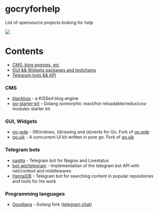 # gocryforhelp
List of opensource projects looking for help

![](https://raw.githubusercontent.com/ninedraft/gocryforhelp/master/GCFH.png)

# Contents
  - [CMS, blog engines, etc](#cms)
  - [GUI && Widgets packages and toolchains](#gui-widgets)
  - [Telegram bots && API](#telegram-bots)


### CMS

* [blackbox](https://github.com/ninedraft/blackbox) - a KISSed blog engine
* [go-starter-kit](https://github.com/olebedev/go-starter-kit) - Golang isomorphic react/hot reloadable/redux/css-modules starter kit


### GUI, Widgets

* [go-wde](https://github.com/kirillDanshin/go-wde) - (W)indows, (d)rawing and (e)vents for Go. Fork of [go.wde](https://github.com/skelterjohn/go.wde)
* [go.uik](https://github.com/kirillDanshin/go.uik) - A concurrent UI kit written in pure go. Fork of [go.uik](https://github.com/skelterjohn/go.uik)

### Telegram bots
* [nagtlg](https://github.com/diphost/nagtlg/) - Telegram bot for Nagios and Livestatus 
* [bot-api/telegram](https://github.com/bot-api/telegram/) - Implementation of the telegram bot API with net/context and middlewares
* [HentaiDB](https://github.com/HentaiDB/) - Telegram bot for searching content in popular repositories and tools for his work

### Programming languages
* [Goodlang](https://github.com/goodlang/good) - Golang fork ([telegram chat](https://telegram.me/goodlang))
